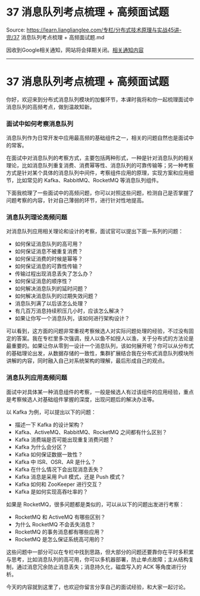 # 37 消息队列考点梳理 + 高频面试题 

Source: https://learn.lianglianglee.com/专栏/分布式技术原理与实战45讲-完/37 消息队列考点梳理 + 高频面试题.md

因收到Google相关通知，网站将会择期关闭。[相关通知内容](https://lumendatabase.org/notices/44265620)

---

# 37 消息队列考点梳理 + 高频面试题

你好，欢迎来到分布式消息队列模块的加餐环节，本课时我将和你一起梳理面试中消息队列的高频考点，做到温故知新。

### 面试中如何考察消息队列

消息队列作为日常开发中应用最高频的基础组件之一，相关的问题自然也是面试中的常客。

在面试中对消息队列的考察方式，主要包括两种形式，一种是针对消息队列的相关理论，比如消息队列重复消费、消费幂等性、消息队列的可靠传输等；另一种考察方式是针对某个具体的消息队列中间件，考察组件应用的原理，实现方案和应用细节，比如常见的 Kafka、RabbitMQ、RocketMQ 等消息队列组件。

下面我梳理了一些面试中的高频问题，你可以对照这些问题，检测自己是否掌握了问题考察的内容，针对自己薄弱的环节，进行针对性地提高。

### 消息队列理论高频问题

对消息队列应用相关理论和设计的考察，面试官可以提出下面一系列的问题：

* 如何保证消息队列的高可用？
* 如何保证消息不被重复消费？
* 如何保证消费的时候是幂等？
* 如何保证消息的可靠性传输？
* 传输过程出现消息丢失了怎么办？
* 如何保证消息的顺序性？
* 如何解决消息队列的延时问题？
* 如何解决消息队列的过期失效问题？
* 消息队列满了以后该怎么处理？
* 有几百万消息持续积压几小时，应该怎么解决？
* 如果让你写一个消息队列，该如何进行架构设计？

可以看到，这方面的问题非常重视考察候选人对实际问题处理的经验，不过没有固定的答案。我在专栏里多次强调，授人以鱼不如授人以渔，关于分布式的方法论是最重要的。如果让你从零到一设计一个消息队列，该如何展开呢？你可以从分布式的基础理论出发，从数据存储的一致性，集群扩展结合我在分布式消息队列模块所讲解的内容，同时融入自己对系统架构的理解，最后形成自己的观点。

### 消息队列应用高频问题

面试中对具体某一种消息组件的考察，一般是候选人有过该组件的应用经验，重点是考察候选人对基础组件掌握的深度，出现问题后的解决办法等。

以 Kafka 为例，可以提出以下的问题：

* 描述一下 Kafka 的设计架构？
* Kafka、ActiveMQ、RabbitMQ、RocketMQ 之间都有什么区别？
* Kafka 消费端是否可能出现重复消费问题？
* Kafka 为什么会分区？
* Kafka 如何保证数据一致性？
* Kafka 中 ISR、OSR、AR 是什么？
* Kafka 在什么情况下会出现消息丢失？
* Kafka 消息是采用 Pull 模式，还是 Push 模式？
* Kafka 如何和 ZooKeeper 进行交互？
* Kafka 是如何实现高吞吐率的？

如果是 RocketMQ，很多问题都是类似的，可以从以下的问题出发进行考察：

* RocketMQ 和 ActiveMQ 有哪些区别？
* 为什么 RocketMQ 不会丢失消息？
* RocketMQ 的事务消息都有哪些应用？
* RocketMQ 是怎么保证系统高可用的？

这些问题中一部分可以在专栏中找到思路，但大部分的问题还要靠你在平时多积累与思考，比如消息队列的高可用，你可以多机器部署，防止单点故障；主从结构复制，通过消息冗余防止消息丢失；消息持久化，磁盘写入的 ACK 等角度进行分析。

今天的内容就到这里了，也欢迎你留言分享自己的面试经验，和大家一起讨论。